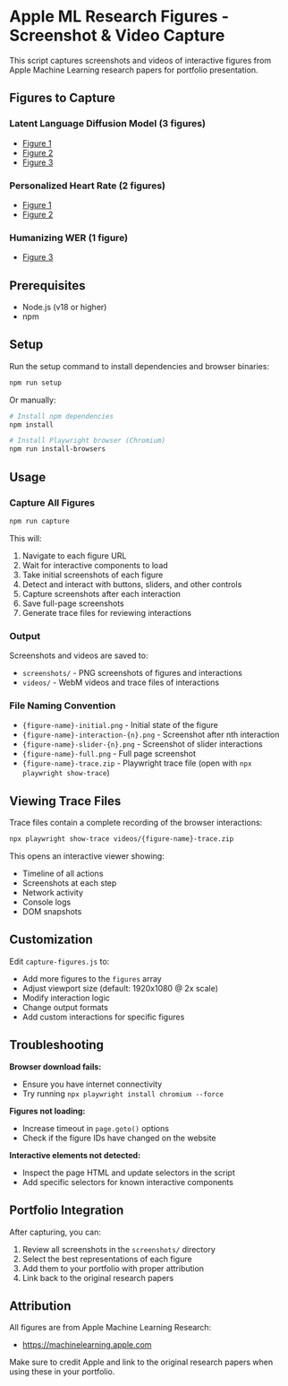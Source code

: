 # Apple ML Research Figures - Screenshot & Video Capture

This script captures screenshots and videos of interactive figures from Apple Machine Learning research papers for portfolio presentation.

## Figures to Capture

### Latent Language Diffusion Model (3 figures)
- [Figure 1](https://machinelearning.apple.com/research/latent-language-diffusion-model#figure1)
- [Figure 2](https://machinelearning.apple.com/research/latent-language-diffusion-model#figure2)
- [Figure 3](https://machinelearning.apple.com/research/latent-language-diffusion-model#figure3)

### Personalized Heart Rate (2 figures)
- [Figure 1](https://machinelearning.apple.com/research/personalized-heartrate#figure1)
- [Figure 2](https://machinelearning.apple.com/research/personalized-heartrate#figure2)

### Humanizing WER (1 figure)
- [Figure 3](https://machinelearning.apple.com/research/humanizing-wer#figure3)

## Prerequisites

- Node.js (v18 or higher)
- npm

## Setup

Run the setup command to install dependencies and browser binaries:

```bash
npm run setup
```

Or manually:

```bash
# Install npm dependencies
npm install

# Install Playwright browser (Chromium)
npm run install-browsers
```

## Usage

### Capture All Figures

```bash
npm run capture
```

This will:
1. Navigate to each figure URL
2. Wait for interactive components to load
3. Take initial screenshots of each figure
4. Detect and interact with buttons, sliders, and other controls
5. Capture screenshots after each interaction
6. Save full-page screenshots
7. Generate trace files for reviewing interactions

### Output

Screenshots and videos are saved to:
- `screenshots/` - PNG screenshots of figures and interactions
- `videos/` - WebM videos and trace files of interactions

### File Naming Convention

- `{figure-name}-initial.png` - Initial state of the figure
- `{figure-name}-interaction-{n}.png` - Screenshot after nth interaction
- `{figure-name}-slider-{n}.png` - Screenshot of slider interactions
- `{figure-name}-full.png` - Full page screenshot
- `{figure-name}-trace.zip` - Playwright trace file (open with `npx playwright show-trace`)

## Viewing Trace Files

Trace files contain a complete recording of the browser interactions:

```bash
npx playwright show-trace videos/{figure-name}-trace.zip
```

This opens an interactive viewer showing:
- Timeline of all actions
- Screenshots at each step
- Network activity
- Console logs
- DOM snapshots

## Customization

Edit `capture-figures.js` to:
- Add more figures to the `figures` array
- Adjust viewport size (default: 1920x1080 @ 2x scale)
- Modify interaction logic
- Change output formats
- Add custom interactions for specific figures

## Troubleshooting

**Browser download fails:**
- Ensure you have internet connectivity
- Try running `npx playwright install chromium --force`

**Figures not loading:**
- Increase timeout in `page.goto()` options
- Check if the figure IDs have changed on the website

**Interactive elements not detected:**
- Inspect the page HTML and update selectors in the script
- Add specific selectors for known interactive components

## Portfolio Integration

After capturing, you can:
1. Review all screenshots in the `screenshots/` directory
2. Select the best representations of each figure
3. Add them to your portfolio with proper attribution
4. Link back to the original research papers

## Attribution

All figures are from Apple Machine Learning Research:
- https://machinelearning.apple.com

Make sure to credit Apple and link to the original research papers when using these in your portfolio.
